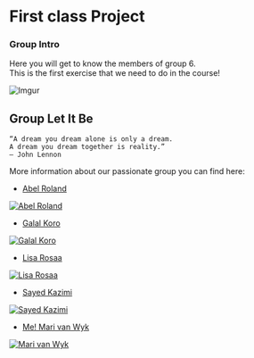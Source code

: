 # First class Project

### Group Intro 
Here you will get to know the members of group 6.  
This is the first exercise that we need to do in the course! 


![Imgur](https://i.imgur.com/BEgqTIz.jpg)
## Group Let It Be
    “A dream you dream alone is only a dream. 
    A dream you dream together is reality.”
    ― John Lennon

More information about our passionate group you can find here:

- [Abel Roland](bioAbel.md)


[![Abel Roland](https://ca.slack-edge.com/T91PPTG9H-U012YMDA2TC-1563c8e87fff-512)](https://meowri.github.io/Let-it-be/bioAbel.html)


- [Galal Koro](bioGalal.md)


[![Galal Koro](https://ca.slack-edge.com/T91PPTG9H-U012XC8CSSH-eecff06c0f3f-512)](https://meowri.github.io/Let-it-be/bioGalal.html)


- [Lisa Rosaa](bioLisa.md)


[![Lisa Rosaa](https://ca.slack-edge.com/T91PPTG9H-U012XAE7NSZ-a3768b9009c1-512)](https://meowri.github.io/Let-it-be/bioLisa.html)


- [Sayed Kazimi](bioSayed.md)


[![Sayed Kazimi](https://ca.slack-edge.com/T91PPTG9H-U012XABCJ0M-1a9739be6247-512)](https://meowri.github.io/Let-it-be/bioSayed.html)


- [Me! Mari van Wyk](bioMari.md)


[![Mari van Wyk](https://ca.slack-edge.com/T91PPTG9H-U012S1R6UHL-63a27939e554-512)](https://meowri.github.io/Let-it-be/bioMari.html)
